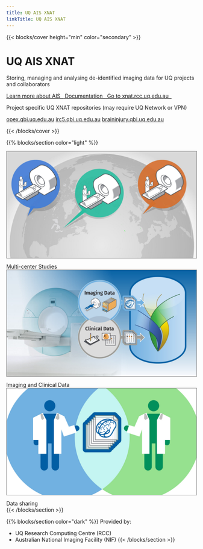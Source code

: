 ```yaml
---
title: UQ AIS XNAT
linkTitle: UQ AIS XNAT
---
```


{{< blocks/cover height="min" color="secondary" >}}
<h1 class="display-5">UQ AIS XNAT</h1><p></p>
<p>Storing, managing and analysing de-identified imaging data for UQ projects and collaborators</p>
<a class="btn btn-lg btn-light mr-3 mb-4" href="https://australian-imaging-service.github.io">
Learn more about AIS&nbsp&nbsp<i class="fa-solid fa-arrow-up-right-from-square fa-xs"></i>
</a>
<a class="btn btn-lg btn-light mr-3 mb-4" href="/docs/">
Documentation&nbsp&nbsp<i class="fas fa-book ml-2 fa-xs"></i>
</a>
<a class="btn btn-lg btn-light mr-3 mb-4" href="https://xnat.rcc.uq.edu.au">
Go to xnat.rcc.uq.edu.au&nbsp&nbsp<i class="fa-solid fa-arrow-up-right-from-square fa-xs"></i>
</a>
<p>Project specific UQ XNAT repositories (may require UQ Network or VPN)</p>
<a class="btn btn-sm btn-primary mr-3 mb-4" href="https://opex.qbi.uq.edu.au:8443">opex.qbi.uq.edu.au</a>
<a class="btn btn-sm btn-primary mr-3 mb-4" href="https://irc5.qbi.uq.edu.au">irc5.qbi.uq.edu.au</a>
<a class="btn btn-sm btn-primary mr-3 mb-4" href="https://braininjury.qbi.uq.edu.au">braininjury.qbi.uq.edu.au</a>

{{< /blocks/cover >}}

{{% blocks/section color="light" %}}
<div class="container text-center">
<div class="row">
<div class="col">
<img src="/slide-global.jpg" class="img-fluid rounded float-start" style="border: 1px solid grey; margin-bottom:10px">
Multi-center Studies
</div>
<div class="col">
<img src="/what-is-XNAT.jpg" class="img-fluid rounded float-start" style="border: 1px solid grey; margin-bottom:10px">
Imaging and Clinical Data
</div>
<div class="col">
<img src="/slide-sharing.jpg" class="img-fluid rounded float-start" style="border: 1px solid grey; margin-bottom:10px">
Data sharing
</div>
</div>
</div>
{{< /blocks/section >}}

{{% blocks/section color="dark" %}}
Provided by:<br>
- UQ Research Computing Centre (RCC)<br>
- Australian National Imaging Facility (NIF)
{{< /blocks/section >}}
